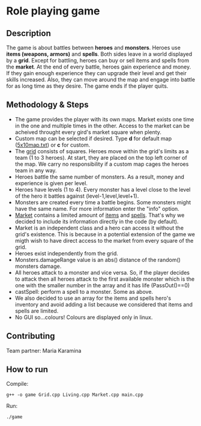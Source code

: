 # Role playing game

## Description

The game is about battles between **heroes** and **monsters**. Heroes use **items (weapons, armors)** and **spells**. Both sides leave in a world displayed by a **grid**. Except for battling, heroes can buy or sell items and spells from the **market**. At the end of every battle, heroes gain experience and money. If they gain enough experience they can upgrade their level and get their skills increased. Also, they can move around the map and engage into battle for as long time as they desire. The game ends if the player quits.

## Methodology & Steps
* The game provides the player with its own maps. Market exists one time in the one and multiple times in the other. Access to the market can be acheived throught every gird's market square when plenty. 
* Custom map can be selected if desired. Type **d** for default map ([5x10map.txt](https://github.com/gkoursiounis/cpp/blob/master/project/5x10map.txt)) or **c** for custom.
* The [grid](https://github.com/gkoursiounis/cpp/blob/master/project/Grid.h) consists of squares. Heroes move within the grid's limits as a team (1 to 3 heroes). At start, they are placed on the top left corner of the map. We carry no responsibility if a custom map cages the heroes team in any way.
* Heroes battle the same number of monsters. As a result, money and experience is given per level.
* Heroes have levels (1 to 4). Every monster has a level close to the level of the hero it battles against (level-1,level,level+1). 
* Monsters are created every time a battle begins. Some monsters might have the same name. For more information enter the "info" option.
* [Market](https://github.com/gkoursiounis/cpp/blob/master/project/Market.h ) contains a limited amount of [items](https://github.com/gkoursiounis/cpp/blob/master/project/Item.h) and [spells](https://github.com/gkoursiounis/cpp/blob/master/project/Spell.h). That's why we decided to include its information directly in the code (by default). 
* Market is an independent class and a hero can access it without the grid's existence. This is because in a potential extension of the game we migth wish to have direct access to the market from every square of the grid.
* Heroes exist independently from the grid.
* Monsters.damageRange value is an abs() distance of the random() monsters damage.
* All heroes attack to a monster and vice versa. So, if the player decides to attack then all heroes attack to the first available monster which is the one with the smaller number in the array and it has life (PassOut()==0) 
* castSpell: perform a spell to a monster. Some as above.
* We also decided to use an array for the items and spells hero's inventory and avoid adding a list because we considered that items and spells are limited. 
* No GUI so...colours! Colours are displayed only in linux.

## Contributing

Team partner: Maria Karamina

## How to run
Compile:
```
g++ -o game Grid.cpp Living.cpp Market.cpp main.cpp
```
Run:
```
./game
```
